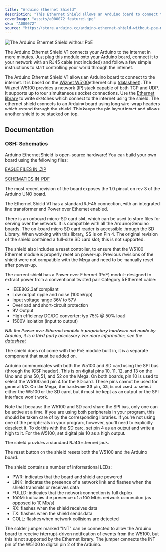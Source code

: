 ```yaml
---
title: "Arduino Ethernet Shield"
description: "This Ethernet Shield allows an Arduino board to connect to the internet. "
coverImage: "assets/a000072_featured.jpg"
sku: "A000072"
source: "https://store.arduino.cc/arduino-ethernet-shield-without-poe-module"
---
```


![The Arduino Ethernet Shield without PoE](./assets/a000072_featured.jpg)

The Arduino Ethernet Shield V1 connects your Arduino to the internet in mere minutes. Just plug this module onto your Arduino board, connect it to your network with an RJ45 cable (not included) and follow a few simple instructions to start controlling your world through the internet.

The Arduino Ethernet Shield V1 allows an Arduino board to connect to the internet. It is based on the [Wiznet W5100](http://www.wiznet.co.kr/Sub_Modules/en/product/Product_Detail.asp?cate1=5&cate2=7&cate3=26&pid=1011)ethernet chip ([datasheet](http://www.wiznet.co.kr/UpLoad_Files/ReferenceFiles/W5100_Datasheet_v1.2.2.pdf)). The Wiznet W5100 provides a network (IP) stack capable of both TCP and UDP. It supports up to four simultaneous socket connections. Use the [Ethernet library](https://www.arduino.cc/en/Reference/Ethernet) to write sketches which connect to the internet using the shield. The ethernet shield connects to an Arduino board using long wire-wrap headers which extend through the shield. This keeps the pin layout intact and allows another shield to be stacked on top.

## Documentation

### OSH: Schematics

Arduino Ethernet Shield is open-source hardware! You can build your own board using the following files:

[EAGLE FILES IN .ZIP](https://www.arduino.cc/en/uploads/Main/arduino-ethernet-shield-06-reference-design.zip)

[SCHEMATICS IN .PDF](https://www.arduino.cc/en/uploads/Main/arduino-ethernet-shield-06-schematic.pdf)

The most recent revision of the board exposes the 1.0 pinout on rev 3 of the Arduino UNO board.

The Ethernet Shield V1 has a standard RJ-45 connection, with an integrated line transformer and Power over Ethernet enabled.

There is an onboard micro-SD card slot, which can be used to store files for serving over the network. It is compatible with all the Arduino/Genuino boards. The on-board micro SD card reader is accessible through the SD Library. When working with this library, SS is on Pin 4\. The original revision of the shield contained a full-size SD card slot; this is not supported.

The shield also includes a reset controller, to ensure that the W5100 Ethernet module is properly reset on power-up. Previous revisions of the shield were not compatible with the Mega and need to be manually reset after power-up.

The current shield has a Power over Ethernet (PoE) module designed to extract power from a conventional twisted pair Category 5 Ethernet cable:

* IEEE802.3af compliant
* Low output ripple and noise (100mVpp)
* Input voltage range 36V to 57V
* Overload and short-circuit protection
* 9V Output
* High efficiency DC/DC converter: typ 75% @ 50% load
* 1500V isolation (input to output)

*NB: the Power over Ethernet module is proprietary hardware not made by Arduino, it is a third party accessory. For more information, see the* *[datasheet](https://www.arduino.cc/en/uploads/Main/PoE-datasheet.pdf)*

The shield does not come with the PoE module built in, it is a separate component that must be added on.

Arduino communicates with both the W5100 and SD card using the SPI bus (through the ICSP header). This is on digital pins 10, 11, 12, and 13 on the Uno and pins 50, 51, and 52 on the Mega. On both boards, pin 10 is used to select the W5100 and pin 4 for the SD card. These pins cannot be used for general I/O. On the Mega, the hardware SS pin, 53, is not used to select either the W5100 or the SD card, but it must be kept as an output or the SPI interface won't work.

Note that because the W5100 and SD card share the SPI bus, only one can be active at a time. If you are using both peripherals in your program, this should be taken care of by the corresponding libraries. If you're not using one of the peripherals in your program, however, you'll need to explicitly deselect it. To do this with the SD card, set pin 4 as an output and write a high to it. For the W5100, set digital pin 10 as a high output.

The shield provides a standard RJ45 ethernet jack.

The reset button on the shield resets both the W5100 and the Arduino board.

The shield contains a number of informational LEDs:

* PWR: indicates that the board and shield are powered
* LINK: indicates the presence of a network link and flashes when the shield transmits or receives data
* FULLD: indicates that the network connection is full duplex
* 100M: indicates the presence of a 100 Mb/s network connection (as opposed to 10 Mb/s)
* RX: flashes when the shield receives data
* TX: flashes when the shield sends data
* COLL: flashes when network collisions are detected

The solder jumper marked "INT" can be connected to allow the Arduino board to receive interrupt-driven notification of events from the W5100, but this is not supported by the Ethernet library. The jumper connects the INT pin of the W5100 to digital pin 2 of the Arduino.
